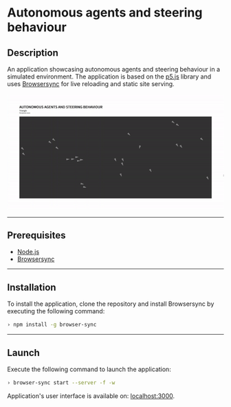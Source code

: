 # Autonomous agents and steering behaviour
## Description
An application showcasing autonomous agents and steering behaviour in a simulated environment. The application is based on the [p5.js](https://p5js.org) library and uses [Browsersync](https://browsersync.io) for live reloading and static site serving.

![Application demo](/visualisation/application_demo.gif)

***
## Prerequisites
* [Node.js](https://nodejs.org/en)
* [Browsersync](https://browsersync.io)

***
## Installation
To install the application, clone the repository and install Browsersync by executing the following command:

```bash
› npm install -g browser-sync
```

***
## Launch
Execute the following command to launch the application:
```bash
› browser-sync start --server -f -w
```
Application's user interface is available on: [localhost:3000](http://localhost:3000).